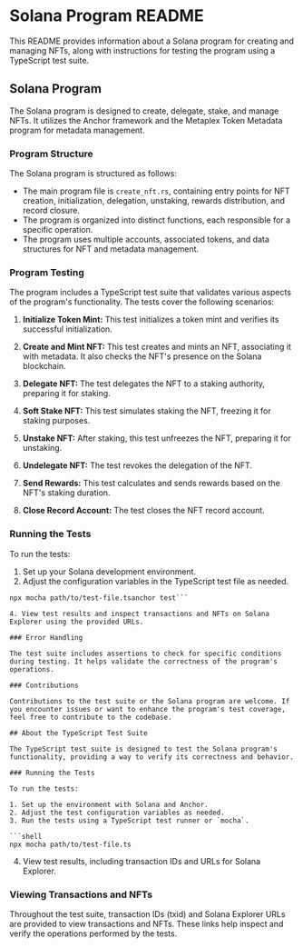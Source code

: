 # Solana Program README

This README provides information about a Solana program for creating and managing NFTs, along with instructions for testing the program using a TypeScript test suite.

## Solana Program

The Solana program is designed to create, delegate, stake, and manage NFTs. It utilizes the Anchor framework and the Metaplex Token Metadata program for metadata management.

### Program Structure

The Solana program is structured as follows:

- The main program file is `create_nft.rs`, containing entry points for NFT creation, initialization, delegation, unstaking, rewards distribution, and record closure.
- The program is organized into distinct functions, each responsible for a specific operation.
- The program uses multiple accounts, associated tokens, and data structures for NFT and metadata management.

### Program Testing

The program includes a TypeScript test suite that validates various aspects of the program's functionality. The tests cover the following scenarios:

1. **Initialize Token Mint:** This test initializes a token mint and verifies its successful initialization.

2. **Create and Mint NFT:** This test creates and mints an NFT, associating it with metadata. It also checks the NFT's presence on the Solana blockchain.

3. **Delegate NFT:** The test delegates the NFT to a staking authority, preparing it for staking.

4. **Soft Stake NFT:** This test simulates staking the NFT, freezing it for staking purposes.

5. **Unstake NFT:** After staking, this test unfreezes the NFT, preparing it for unstaking.

6. **Undelegate NFT:** The test revokes the delegation of the NFT.

7. **Send Rewards:** This test calculates and sends rewards based on the NFT's staking duration.

8. **Close Record Account:** The test closes the NFT record account.

### Running the Tests

To run the tests:

1. Set up your Solana development environment.
2. Adjust the configuration variables in the TypeScript test file as needed.

```shell
npx mocha path/to/test-file.tsanchor test```

4. View test results and inspect transactions and NFTs on Solana Explorer using the provided URLs.

### Error Handling

The test suite includes assertions to check for specific conditions during testing. It helps validate the correctness of the program's operations.

### Contributions

Contributions to the test suite or the Solana program are welcome. If you encounter issues or want to enhance the program's test coverage, feel free to contribute to the codebase.

## About the TypeScript Test Suite

The TypeScript test suite is designed to test the Solana program's functionality, providing a way to verify its correctness and behavior.

### Running the Tests

To run the tests:

1. Set up the environment with Solana and Anchor.
2. Adjust the test configuration variables as needed.
3. Run the tests using a TypeScript test runner or `mocha`.

```shell
npx mocha path/to/test-file.ts
```

4. View test results, including transaction IDs and URLs for Solana Explorer.

### Viewing Transactions and NFTs

Throughout the test suite, transaction IDs (txid) and Solana Explorer URLs are provided to view transactions and NFTs. These links help inspect and verify the operations performed by the tests.
